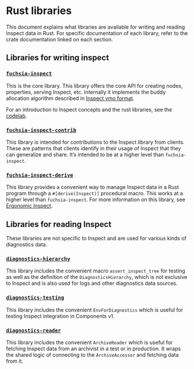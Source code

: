 # Rust libraries

This document explains what libraries are available for writing and reading Inspect data in Rust.
For specific documentation of each library, refer to the crate documentation linked on each section.

## Libraries for writing inspect

### [`fuchsia-inspect`][fuchsia_inspect]

This is the core library. This library offers the core API for creating nodes, properties,
serving Inspect, etc. Internally it implements the buddy allocation algorithm described in
[Inspect vmo format][inspect_vmo_format].

For an introduction to Inspect concepts and the rust libraries, see the
[codelab][codelab].

### [`fuchsia-inspect-contrib`][fuchsia_inspect_contrib]

This library is intended for contributions to the Inspect library from clients.
These are patterns that clients identify in their usage of Inspect that they can
generalize and share. It’s intended to be at a higher level than
`fuchsia-inspect`.

### [`fuchsia-inspect-derive`][fuchsia_inspect_derive]

This library provides a convenient way to manage Inspect data in a Rust program through a
`#[derive(Inspect)]` procedural macro. This works at a higher level than `fuchsia-inspect`.
For more information on this library, see [Ergonomic Inspect][ergonomic_inspect].

## Libraries for reading Inspect

These libraries are not specific to Inspect and are used for various kinds of diagnostics data.

### [`diagnostics-hierarchy`][diagnostics_hierarchy]

This library includes the convenient macro `assert_inspect_tree` for testing as well as the
definition of the `DiagnosticsHierarchy`, which is not exclusive to Inspect and
is also used for logs and other diagnostics data sources.

### [`diagnostics-testing`][diagnostics_testing]

This library includes the convenient `EnvForDiagnostics` which is useful for testing Inspect
integration in Components v1.

### [`diagnostics-reader`][diagnostics_reader]

This library includes the convenient `ArchiveReader` which is useful for fetching Inspect
data from an archivist in a test or in production. It wraps the shared logic of
connecting to the `ArchiveAccessor` and fetching data from it.



[codelab]: /docs/development/diagnostics/inspect/codelab/codelab.md#rust
[ergonomic_inspect]: /docs/development/languages/rust/ergonomic_inspect.md
[inspect_vmo_format]: /docs/reference/diagnostics/inspect/vmo-format.md
[fuchsia_inspect_derive]: https://fuchsia-docs.firebaseapp.com/rust/fuchsia_inspect_derive/index.html
[fuchsia_inspect]: https://fuchsia-docs.firebaseapp.com/rust/fuchsia_inspect/index.html
[fuchsia_inspect_contrib]: https://fuchsia-docs.firebaseapp.com/rust/fuchsia_inspect_contrib/index.html
[diagnostics_hierarchy]: https://fuchsia-docs.firebaseapp.com/rust/diagnostics_hierarchy/index.html
[diagnostics_reader]: https://fuchsia-docs.firebaseapp.com/rust/diagnostics_reader/index.html
[diagnostics_testing]: https://fuchsia-docs.firebaseapp.com/rust/diagnostics_testing/index.html

